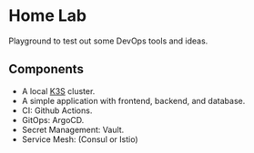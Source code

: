 # Home Lab
Playground to test out some DevOps tools and ideas.

## Components

- A local [K3S](https://k3s.io/) cluster.
- A simple application with frontend, backend, and database.
- CI: Github Actions.
- GitOps: ArgoCD.
- Secret Management: Vault.
- Service Mesh: (Consul or Istio)
